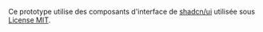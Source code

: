 Ce prototype utilise des composants d'interface de [shadcn/ui](https://ui.shadcn.com/) utilisée sous [License MIT](https://github.com/shadcn-ui/ui/blob/main/LICENSE.md).
